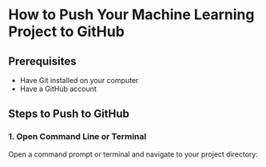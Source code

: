 # How to Push Your Machine Learning Project to GitHub

## Prerequisites
- Have Git installed on your computer
- Have a GitHub account

## Steps to Push to GitHub

### 1. Open Command Line or Terminal
Open a command prompt or terminal and navigate to your project directory:
